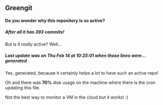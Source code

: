 ## Greengit

#### Do you wonder why this repository is so active?

##### After all it has 393 commits!

But is it *really* active? Well...

##### Last update was on Thu Feb 14 at 10:25:01 when those lines were... generated

Yes, generated, because it certainly helps a lot to have such an active repo!

Oh and there was **70%** disk usage on the machine
where there is the cron updating this file.

Not the best way to monitor a VM in the cloud but it works! :)

